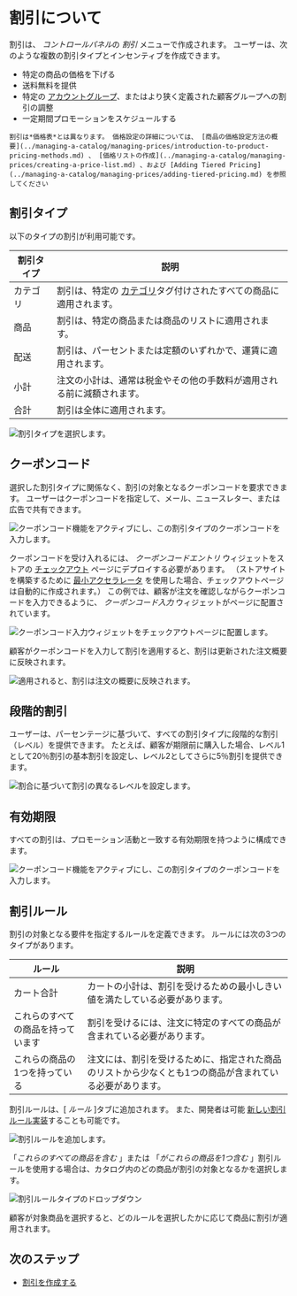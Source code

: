 # 割引について

割引は、 *コントロールパネル*の *割引* メニューで作成されます。 ユーザーは、次のような複数の割引タイプとインセンティブを作成できます。

  - 特定の商品の価格を下げる
  - 送料無料を提供
  - 特定の [アカウントグループ](../account-management/creating-a-new-account-group.md)、またはより狭く定義された顧客グループへの割引の調整
  - 一定期間プロモーションをスケジュールする

<!-- end list -->

```{tip}
割引は*価格表*とは異なります。 価格設定の詳細については、 [商品の価格設定方法の概要](../managing-a-catalog/managing-prices/introduction-to-product-pricing-methods.md) 、 [価格リストの作成](../managing-a-catalog/managing-prices/creating-a-price-list.md) 、および [Adding Tiered Pricing](../managing-a-catalog/managing-prices/adding-tiered-pricing.md) を参照してください
```

## 割引タイプ

以下のタイプの割引が利用可能です。

| 割引タイプ | 説明                                                                                                                                                    |
| ----- | ----------------------------------------------------------------------------------------------------------------------------------------------------- |
| カテゴリ  | 割引は、特定の [カテゴリ](../managing-a-catalog/creating-and-managing-products/products/organizing-your-catalog-with-product-categories.md)タグ付けされたすべての商品に適用されます。 |
| 商品    | 割引は、特定の商品または商品のリストに適用されます。                                                                                                                            |
| 配送    | 割引は、パーセントまたは定額のいずれかで、運賃に適用されます。                                                                                                                       |
| 小計    | 注文の小計は、通常は税金やその他の手数料が適用される前に減額されます。                                                                                                                   |
| 合計    | 割引は全体に適用されます。                                                                                                                                         |

<!-- | Pricing Class | The discount is applied to all products in the same Product Group. | -->

![割引タイプを選択します。](./introduction-to-discounts/images/01.png)

<!--

The devs inadvertently added Pricing Class as a new discount type which adds a third tab called Pricing Classes. Unfortunately, it is not usable because the rest of the feature is not completed. It should be released in the 2.1.2 release.

-->

## クーポンコード

選択した割引タイプに関係なく、割引の対象となるクーポンコードを要求できます。 ユーザーはクーポンコードを指定して、メール、ニュースレター、または広告で共有できます。

![クーポンコード機能をアクティブにし、この割引タイプのクーポンコードを入力します。](./introduction-to-discounts/images/02.png)

クーポンコードを受け入れるには、 *クーポンコードエントリ* ウィジェットをストアの [チェックアウト](../creating-store-content/commerce-storefront-pages/checkout.md) ページにデプロイする必要があります。 （ストアサイトを構築するために [最小アクセラレータ](../starting-a-store/using-the-minium-accelerator-to-jump-start-your-b2b-store.md) を使用した場合、チェックアウトページは自動的に作成されます。） この例では、顧客が注文を確認しながらクーポンコードを入力できるように、 *クーポンコード入力* ウィジェットがページに配置されています。

![クーポンコード入力ウィジェットをチェックアウトページに配置します。](./introduction-to-discounts/images/07.png)

顧客がクーポンコードを入力して割引を適用すると、割引は更新された注文概要に反映されます。

![適用されると、割引は注文の概要に反映されます。](./introduction-to-discounts/images/08.png)

## 段階的割引

ユーザーは、パーセンテージに基づいて、すべての割引タイプに段階的な割引（レベル）を提供できます。 たとえば、顧客が期限前に購入した場合、レベル1として20％割引の基本割引を設定し、レベル2としてさらに5％割引を提供できます。

![割合に基づいて割引の異なるレベルを設定します。](./introduction-to-discounts/images/06.png)

## 有効期限

すべての割引は、プロモーション活動と一致する有効期限を持つように構成できます。

![クーポンコード機能をアクティブにし、この割引タイプのクーポンコードを入力します。](./introduction-to-discounts/images/03.png)

## 割引ルール

割引の対象となる要件を指定するルールを定義できます。 ルールには次の3つのタイプがあります。

| ルール               | 説明                                                    |
| ----------------- | ----------------------------------------------------- |
| カート合計             | カートの小計は、割引を受けるための最小しきい値を満たしている必要があります。                |
| これらのすべての商品を持っています | 割引を受けるには、注文に特定のすべての商品が含まれている必要があります。                  |
| これらの商品の1つを持っている   | 注文には、割引を受けるために、指定された商品のリストから少なくとも1つの商品が含まれている必要があります。 |

割引ルールは、[ *ルール* ]タブに追加されます。 また、開発者は可能 [新しい割引ルール実装](../developer-guide/adding-a-new-discount-rule-type.md)することも可能です。

![割引ルールを追加します。](./introduction-to-discounts/images/04.png)

「*これらのすべての商品を含む* 」または 「*がこれらの商品を1つ含む* 」割引ルールを使用する場合は、カタログ内のどの商品が割引の対象となるかを選択します。

![割引ルールタイプのドロップダウン](./introduction-to-discounts/images/05.png)

顧客が対象商品を選択すると、どのルールを選択したかに応じて商品に割引が適用されます。

## 次のステップ

  - [割引を作成する](./creating-a-discount.md)
